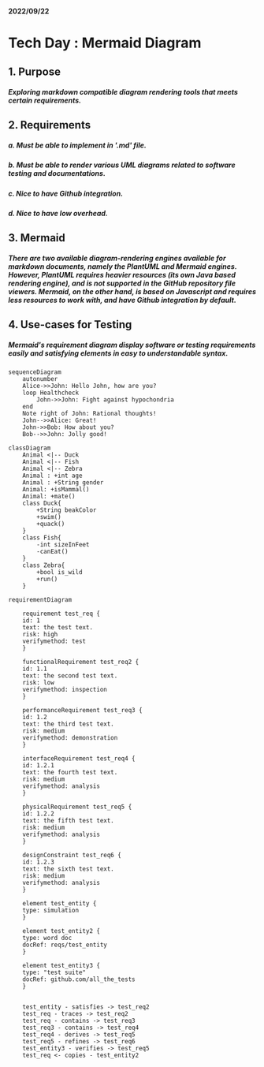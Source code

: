 #### 2022/09/22 
# Tech Day : Mermaid Diagram

## 1. Purpose

##### Exploring markdown compatible diagram rendering tools that meets certain requirements.

## 2. Requirements

##### a. Must be able to implement in '.md' file.
##### b. Must be able to render various UML diagrams related to software testing and documentations.
##### c. Nice to have Github integration.
##### d. Nice to have low overhead.

## 3. Mermaid

##### There are two available diagram-rendering engines available for markdown documents, namely the PlantUML and Mermaid engines. However, PlantUML requires heavier resources (its own Java based rendering engine), and is not supported in the GitHub repository file viewers. Mermaid, on the other hand, is based on Javascript and requires less resources to work with, and have Github integration by default.

## 4. Use-cases for Testing

##### Mermaid's requirement diagram display software or testing requirements easily and satisfying elements in easy to understandable syntax.

```mermaid
sequenceDiagram
    autonumber
    Alice->>John: Hello John, how are you?
    loop Healthcheck
        John->>John: Fight against hypochondria
    end
    Note right of John: Rational thoughts!
    John-->>Alice: Great!
    John->>Bob: How about you?
    Bob-->>John: Jolly good!
```

```mermaid
classDiagram
    Animal <|-- Duck
    Animal <|-- Fish
    Animal <|-- Zebra
    Animal : +int age
    Animal : +String gender
    Animal: +isMammal()
    Animal: +mate()
    class Duck{
        +String beakColor
        +swim()
        +quack()
    }
    class Fish{
        -int sizeInFeet
        -canEat()
    }
    class Zebra{
        +bool is_wild
        +run()
    }
```


```mermaid
requirementDiagram

    requirement test_req {
    id: 1
    text: the test text.
    risk: high
    verifymethod: test
    }

    functionalRequirement test_req2 {
    id: 1.1
    text: the second test text.
    risk: low
    verifymethod: inspection
    }

    performanceRequirement test_req3 {
    id: 1.2
    text: the third test text.
    risk: medium
    verifymethod: demonstration
    }

    interfaceRequirement test_req4 {
    id: 1.2.1
    text: the fourth test text.
    risk: medium
    verifymethod: analysis
    }

    physicalRequirement test_req5 {
    id: 1.2.2
    text: the fifth test text.
    risk: medium
    verifymethod: analysis
    }

    designConstraint test_req6 {
    id: 1.2.3
    text: the sixth test text.
    risk: medium
    verifymethod: analysis
    }

    element test_entity {
    type: simulation
    }

    element test_entity2 {
    type: word doc
    docRef: reqs/test_entity
    }

    element test_entity3 {
    type: "test suite"
    docRef: github.com/all_the_tests
    }


    test_entity - satisfies -> test_req2
    test_req - traces -> test_req2
    test_req - contains -> test_req3
    test_req3 - contains -> test_req4
    test_req4 - derives -> test_req5
    test_req5 - refines -> test_req6
    test_entity3 - verifies -> test_req5
    test_req <- copies - test_entity2
```

